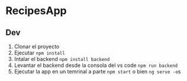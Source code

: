 # RecipesApp

## Dev
1. Clonar el proyecto
2. Ejecutar ```npm install```
3. Intalar el backend ```npm install backend```
4. Levantar el backend desde la consola del vs code ```npm run backend```
5. Ejecutar la app en un temrinal a parte ```npm start``` o bien ```ng serve -o```s
